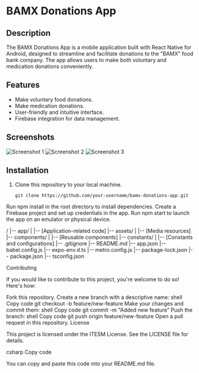 # BAMX Donations App

## Description

The BAMX Donations App is a mobile application built with React Native for Android, designed to streamline and facilitate donations to the "BAMX" food bank company. The app allows users to make both voluntary and medication donations conveniently.

## Features

- Make voluntary food donations.
- Make medication donations.
- User-friendly and intuitive interface.
- Firebase integration for data management.

## Screenshots

![Screenshot 1](screenshot1.png)
![Screenshot 2](screenshot2.png)
![Screenshot 3](screenshot3.png)

## Installation

1. Clone this repository to your local machine.
   ```shell
   git clone https://github.com/your-username/bamx-donations-app.git
Run npm install in the root directory to install dependencies.
Create a Firebase project and set up credentials in the app.
Run npm start to launch the app on an emulator or physical device.

/
|-- app/
|   |-- [Application-related code]
|-- assets/
|   |-- [Media resources]
|-- components/
|   |-- [Reusable components]
|-- constants/
|   |-- [Constants and configurations]
|-- .gitignore
|-- README.md
|-- app.json
|-- babel.config.js
|-- expo-env.d.ts
|-- metro.config.js
|-- package-lock.json
|-- package.json
|-- tsconfig.json

Contributing

If you would like to contribute to this project, you're welcome to do so! Here's how:

Fork this repository.
Create a new branch with a descriptive name:
shell
Copy code
git checkout -b feature/new-feature
Make your changes and commit them:
shell
Copy code
git commit -m "Added new feature"
Push the branch:
shell
Copy code
git push origin feature/new-feature
Open a pull request in this repository.
License

This project is licensed under the ITESM License. See the LICENSE file for details.

csharp
Copy code

You can copy and paste this code into your README.md file.
